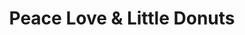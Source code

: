 ---
title: "Peace Love & Little Donuts"
url: /huntington/peace-love-und-little-donuts/
shop: Süßwaren
---